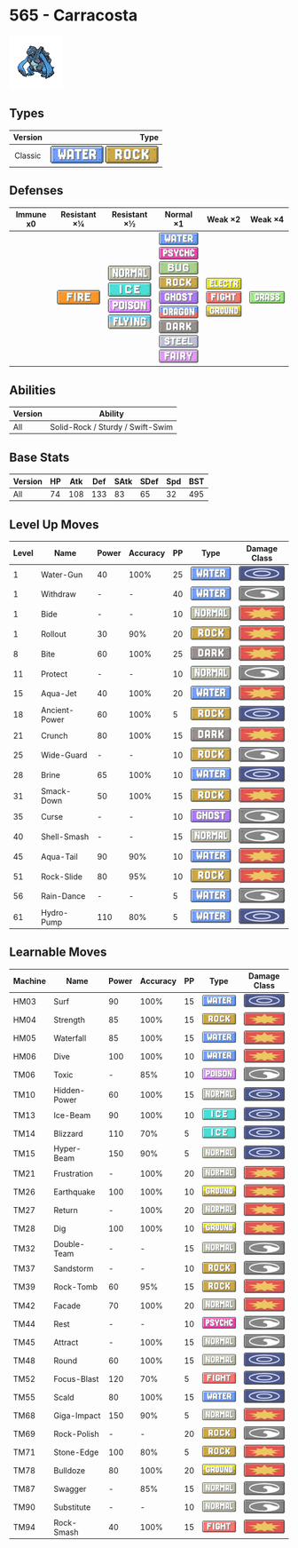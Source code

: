 # 565 - Carracosta

![carracosta](../img/pokemon/565.png)

## Types

| Version | Type                                                            |
| :-----: | --------------------------------------------------------------: |
| Classic | ![water](../img/types/water.png) ![rock](../img/types/rock.png) |

## Defenses

| Immune x0 | Resistant ×¼                   | Resistant ×½                                                                                                                                      | Normal ×1                                                                                                                                                                                                                                                                                                                              | Weak ×2                                                                                                                  | Weak ×4                          |
| --------- | ------------------------------ | ------------------------------------------------------------------------------------------------------------------------------------------------- | -------------------------------------------------------------------------------------------------------------------------------------------------------------------------------------------------------------------------------------------------------------------------------------------------------------------------------------- | ------------------------------------------------------------------------------------------------------------------------ | -------------------------------- |
|           | ![fire](../img/types/fire.png) | ![normal](../img/types/normal.png)<br/>![ice](../img/types/ice.png)<br/>![poison](../img/types/poison.png)<br/>![flying](../img/types/flying.png) | ![water](../img/types/water.png)<br/>![psychic](../img/types/psychic.png)<br/>![bug](../img/types/bug.png)<br/>![rock](../img/types/rock.png)<br/>![ghost](../img/types/ghost.png)<br/>![dragon](../img/types/dragon.png)<br/>![dark](../img/types/dark.png)<br/>![steel](../img/types/steel.png)<br/>![fairy](../img/types/fairy.png) | ![electric](../img/types/electric.png)<br/>![fighting](../img/types/fighting.png)<br/>![ground](../img/types/ground.png) | ![grass](../img/types/grass.png) |

## Abilities

| Version | Ability                          |
| ------- | -------------------------------- |
| All     | Solid-Rock / Sturdy / Swift-Swim |

## Base Stats

| Version | HP | Atk | Def | SAtk | SDef | Spd | BST |
| ------- | -- | --- | --- | ---- | ---- | --- | --- |
| All     | 74 | 108 | 133 | 83   | 65   | 32  | 495 |

## Level Up Moves

| Level | Name          | Power | Accuracy | PP | Type                               | Damage Class                           |
| ----- | ------------- | ----- | -------- | -- | ---------------------------------- | -------------------------------------- |
| 1     | Water-Gun     | 40    | 100%     | 25 | ![water](../img/types/water.png)   | ![special](../img/types/special.png)   |
| 1     | Withdraw      | -     | -        | 40 | ![water](../img/types/water.png)   | ![status](../img/types/status.png)     |
| 1     | Bide          | -     | -        | 10 | ![normal](../img/types/normal.png) | ![physical](../img/types/physical.png) |
| 1     | Rollout       | 30    | 90%      | 20 | ![rock](../img/types/rock.png)     | ![physical](../img/types/physical.png) |
| 8     | Bite          | 60    | 100%     | 25 | ![dark](../img/types/dark.png)     | ![physical](../img/types/physical.png) |
| 11    | Protect       | -     | -        | 10 | ![normal](../img/types/normal.png) | ![status](../img/types/status.png)     |
| 15    | Aqua-Jet      | 40    | 100%     | 20 | ![water](../img/types/water.png)   | ![physical](../img/types/physical.png) |
| 18    | Ancient-Power | 60    | 100%     | 5  | ![rock](../img/types/rock.png)     | ![special](../img/types/special.png)   |
| 21    | Crunch        | 80    | 100%     | 15 | ![dark](../img/types/dark.png)     | ![physical](../img/types/physical.png) |
| 25    | Wide-Guard    | -     | -        | 10 | ![rock](../img/types/rock.png)     | ![status](../img/types/status.png)     |
| 28    | Brine         | 65    | 100%     | 10 | ![water](../img/types/water.png)   | ![special](../img/types/special.png)   |
| 31    | Smack-Down    | 50    | 100%     | 15 | ![rock](../img/types/rock.png)     | ![physical](../img/types/physical.png) |
| 35    | Curse         | -     | -        | 10 | ![ghost](../img/types/ghost.png)   | ![status](../img/types/status.png)     |
| 40    | Shell-Smash   | -     | -        | 15 | ![normal](../img/types/normal.png) | ![status](../img/types/status.png)     |
| 45    | Aqua-Tail     | 90    | 90%      | 10 | ![water](../img/types/water.png)   | ![physical](../img/types/physical.png) |
| 51    | Rock-Slide    | 80    | 95%      | 10 | ![rock](../img/types/rock.png)     | ![physical](../img/types/physical.png) |
| 56    | Rain-Dance    | -     | -        | 5  | ![water](../img/types/water.png)   | ![status](../img/types/status.png)     |
| 61    | Hydro-Pump    | 110   | 80%      | 5  | ![water](../img/types/water.png)   | ![special](../img/types/special.png)   |

## Learnable Moves

| Machine | Name         | Power | Accuracy | PP | Type                                   | Damage Class                           |
| ------- | ------------ | ----- | -------- | -- | -------------------------------------- | -------------------------------------- |
| HM03    | Surf         | 90    | 100%     | 15 | ![water](../img/types/water.png)       | ![special](../img/types/special.png)   |
| HM04    | Strength     | 85    | 100%     | 15 | ![rock](../img/types/rock.png)         | ![physical](../img/types/physical.png) |
| HM05    | Waterfall    | 85    | 100%     | 15 | ![water](../img/types/water.png)       | ![physical](../img/types/physical.png) |
| HM06    | Dive         | 100   | 100%     | 10 | ![water](../img/types/water.png)       | ![physical](../img/types/physical.png) |
| TM06    | Toxic        | -     | 85%      | 10 | ![poison](../img/types/poison.png)     | ![status](../img/types/status.png)     |
| TM10    | Hidden-Power | 60    | 100%     | 15 | ![normal](../img/types/normal.png)     | ![special](../img/types/special.png)   |
| TM13    | Ice-Beam     | 90    | 100%     | 10 | ![ice](../img/types/ice.png)           | ![special](../img/types/special.png)   |
| TM14    | Blizzard     | 110   | 70%      | 5  | ![ice](../img/types/ice.png)           | ![special](../img/types/special.png)   |
| TM15    | Hyper-Beam   | 150   | 90%      | 5  | ![normal](../img/types/normal.png)     | ![special](../img/types/special.png)   |
| TM21    | Frustration  | -     | 100%     | 20 | ![normal](../img/types/normal.png)     | ![physical](../img/types/physical.png) |
| TM26    | Earthquake   | 100   | 100%     | 10 | ![ground](../img/types/ground.png)     | ![physical](../img/types/physical.png) |
| TM27    | Return       | -     | 100%     | 20 | ![normal](../img/types/normal.png)     | ![physical](../img/types/physical.png) |
| TM28    | Dig          | 100   | 100%     | 10 | ![ground](../img/types/ground.png)     | ![physical](../img/types/physical.png) |
| TM32    | Double-Team  | -     | -        | 15 | ![normal](../img/types/normal.png)     | ![status](../img/types/status.png)     |
| TM37    | Sandstorm    | -     | -        | 10 | ![rock](../img/types/rock.png)         | ![status](../img/types/status.png)     |
| TM39    | Rock-Tomb    | 60    | 95%      | 15 | ![rock](../img/types/rock.png)         | ![physical](../img/types/physical.png) |
| TM42    | Facade       | 70    | 100%     | 20 | ![normal](../img/types/normal.png)     | ![physical](../img/types/physical.png) |
| TM44    | Rest         | -     | -        | 10 | ![psychic](../img/types/psychic.png)   | ![status](../img/types/status.png)     |
| TM45    | Attract      | -     | 100%     | 15 | ![normal](../img/types/normal.png)     | ![status](../img/types/status.png)     |
| TM48    | Round        | 60    | 100%     | 15 | ![normal](../img/types/normal.png)     | ![special](../img/types/special.png)   |
| TM52    | Focus-Blast  | 120   | 70%      | 5  | ![fighting](../img/types/fighting.png) | ![special](../img/types/special.png)   |
| TM55    | Scald        | 80    | 100%     | 15 | ![water](../img/types/water.png)       | ![special](../img/types/special.png)   |
| TM68    | Giga-Impact  | 150   | 90%      | 5  | ![normal](../img/types/normal.png)     | ![physical](../img/types/physical.png) |
| TM69    | Rock-Polish  | -     | -        | 20 | ![rock](../img/types/rock.png)         | ![status](../img/types/status.png)     |
| TM71    | Stone-Edge   | 100   | 80%      | 5  | ![rock](../img/types/rock.png)         | ![physical](../img/types/physical.png) |
| TM78    | Bulldoze     | 80    | 100%     | 20 | ![ground](../img/types/ground.png)     | ![physical](../img/types/physical.png) |
| TM87    | Swagger      | -     | 85%      | 15 | ![normal](../img/types/normal.png)     | ![status](../img/types/status.png)     |
| TM90    | Substitute   | -     | -        | 10 | ![normal](../img/types/normal.png)     | ![status](../img/types/status.png)     |
| TM94    | Rock-Smash   | 40    | 100%     | 15 | ![fighting](../img/types/fighting.png) | ![physical](../img/types/physical.png) |